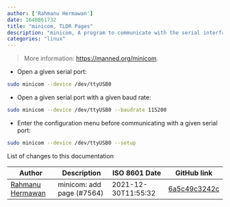 ```yaml
---
author: ['Rahmanu Hermawan']
date: 1640861732
title: "minicom, TLDR Pages"
description: "minicom, A program to communicate with the serial interface of a device."
categories: "linux"
---
```

> More information: <https://manned.org/minicom>.

- Open a given serial port:

```bash
sudo minicom --device /dev/ttyUSB0
```

- Open a given serial port with a given baud rate:

```bash
sudo minicom --device /dev/ttyUSB0 --baudrate 115200
```

- Enter the configuration menu before communicating with a given serial port:

```bash
sudo minicom --device /dev/ttyUSB0 --setup
```
List of changes to this documentation


Author | Description | ISO 8601 Date | GitHub link
------|-----|-----|-----
[Rahmanu Hermawan](mailto:rahmanuh@pasdirumah.site) | minicom: add page (#7564) | 2021-12-30T11:55:32 | [6a5c49c3242c](https://github.com/tldr-pages/tldr/commit/6a5c49c3242c7ecdfa7d44360967aada36a73752)

